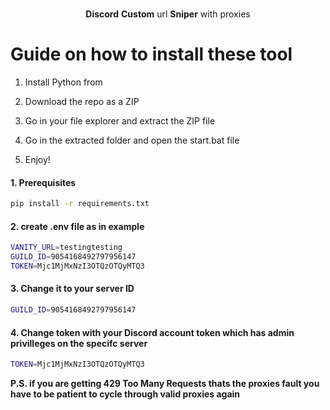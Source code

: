<p align="center">
   

  <p align="center">
    <br />
    <b>Discord</b> <b>Custom</b> url <b>Sniper</b> with proxies
    
  </p>
 
# Guide on how to install these tool 

1. Install Python from
 
2. Download the repo as a ZIP
 
3. Go in your file explorer and extract the ZIP file
 
4. Go in the extracted folder and open the start.bat file

5. Enjoy!

#### 1. Prerequisites

  ```sh
  pip install -r requirements.txt
  ```
 
#### 2. create .env file as in example

```sh
VANITY_URL=testingtesting
GUILD_ID=9054168492797956147
TOKEN=Mjc1MjMxNzI3OTQzOTQyMTQ3
```
 
#### 3. Change it to your server ID
```sh
GUILD_ID=9054168492797956147
```

#### 4. Change token with your Discord account token which has admin privilleges on the specifc server

```sh
TOKEN=Mjc1MjMxNzI3OTQzOTQyMTQ3
``` 
</p>

<b>P.S. if you are getting 429 Too Many Requests thats the proxies fault you have to be patient to cycle through valid proxies again</b>